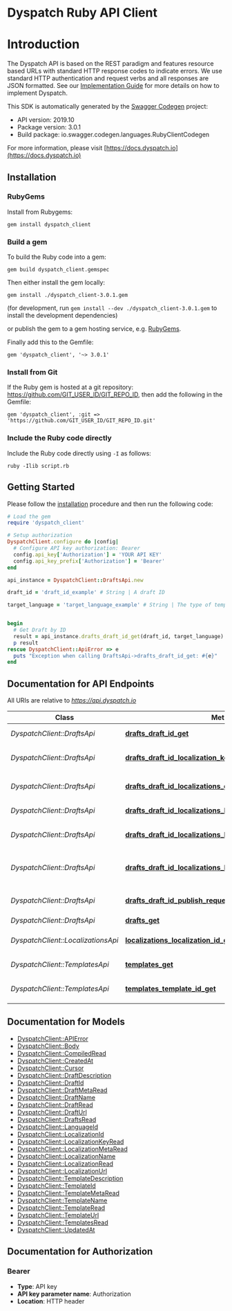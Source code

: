 # Dyspatch Ruby API Client

# Introduction  

The Dyspatch API is based on the REST paradigm and features resource based URLs with standard HTTP response codes to indicate errors. We use standard HTTP authentication and request verbs and all responses are JSON formatted. See our [Implementation Guide](https://docs.dyspatch.io/development/implementing_dyspatch/) for more details on how to implement Dyspatch. 

This SDK is automatically generated by the [Swagger Codegen](https://github.com/swagger-api/swagger-codegen) project:

- API version: 2019.10
- Package version: 3.0.1
- Build package: io.swagger.codegen.languages.RubyClientCodegen

For more information, please visit [https://docs.dyspatch.io](https://docs.dyspatch.io)

## Installation

### RubyGems

Install from Rubygems:

```shell
gem install dyspatch_client
```

### Build a gem

To build the Ruby code into a gem:

```shell
gem build dyspatch_client.gemspec
```

Then either install the gem locally:

```shell
gem install ./dyspatch_client-3.0.1.gem
```
(for development, run `gem install --dev ./dyspatch_client-3.0.1.gem` to install the development dependencies)

or publish the gem to a gem hosting service, e.g. [RubyGems](https://rubygems.org/).

Finally add this to the Gemfile:

    gem 'dyspatch_client', '~> 3.0.1'

### Install from Git

If the Ruby gem is hosted at a git repository: https://github.com/GIT_USER_ID/GIT_REPO_ID, then add the following in the Gemfile:

    gem 'dyspatch_client', :git => 'https://github.com/GIT_USER_ID/GIT_REPO_ID.git'

### Include the Ruby code directly

Include the Ruby code directly using `-I` as follows:

```shell
ruby -Ilib script.rb
```

## Getting Started

Please follow the [installation](#installation) procedure and then run the following code:
```ruby
# Load the gem
require 'dyspatch_client'

# Setup authorization
DyspatchClient.configure do |config|
  # Configure API key authorization: Bearer
  config.api_key['Authorization'] = 'YOUR API KEY'
  config.api_key_prefix['Authorization'] = 'Bearer'
end

api_instance = DyspatchClient::DraftsApi.new

draft_id = 'draft_id_example' # String | A draft ID

target_language = 'target_language_example' # String | The type of templating language to compile as. Should only be used for visual templates.


begin
  # Get Draft by ID
  result = api_instance.drafts_draft_id_get(draft_id, target_language)
  p result
rescue DyspatchClient::ApiError => e
  puts "Exception when calling DraftsApi->drafts_draft_id_get: #{e}"
end

```

## Documentation for API Endpoints

All URIs are relative to *https://api.dyspatch.io*

Class | Method | HTTP request | Description
------------ | ------------- | ------------- | -------------
*DyspatchClient::DraftsApi* | [**drafts_draft_id_get**](docs/DraftsApi.md#drafts_draft_id_get) | **GET** /drafts/{draftId} | Get Draft by ID
*DyspatchClient::DraftsApi* | [**drafts_draft_id_localization_keys_get**](docs/DraftsApi.md#drafts_draft_id_localization_keys_get) | **GET** /drafts/{draftId}/localizationKeys | Get Localization Keys
*DyspatchClient::DraftsApi* | [**drafts_draft_id_localizations_get**](docs/DraftsApi.md#drafts_draft_id_localizations_get) | **GET** /drafts/{draftId}/localizations | Get Localizations on a Draft
*DyspatchClient::DraftsApi* | [**drafts_draft_id_localizations_language_id_delete**](docs/DraftsApi.md#drafts_draft_id_localizations_language_id_delete) | **DELETE** /drafts/{draftId}/localizations/{languageId} | Remove a Localization
*DyspatchClient::DraftsApi* | [**drafts_draft_id_localizations_language_id_put**](docs/DraftsApi.md#drafts_draft_id_localizations_language_id_put) | **PUT** /drafts/{draftId}/localizations/{languageId} | Create or Update a Localization
*DyspatchClient::DraftsApi* | [**drafts_draft_id_localizations_language_id_translations_put**](docs/DraftsApi.md#drafts_draft_id_localizations_language_id_translations_put) | **PUT** /drafts/{draftId}/localizations/{languageId}/translations | Set Translations for Language
*DyspatchClient::DraftsApi* | [**drafts_draft_id_publish_request_post**](docs/DraftsApi.md#drafts_draft_id_publish_request_post) | **POST** /drafts/{draftId}/publishRequest | Submit the Draft for Approval
*DyspatchClient::DraftsApi* | [**drafts_get**](docs/DraftsApi.md#drafts_get) | **GET** /drafts | List Drafts
*DyspatchClient::LocalizationsApi* | [**localizations_localization_id_get**](docs/LocalizationsApi.md#localizations_localization_id_get) | **GET** /localizations/{localizationId} | Get Localization Object by ID
*DyspatchClient::TemplatesApi* | [**templates_get**](docs/TemplatesApi.md#templates_get) | **GET** /templates | List Templates
*DyspatchClient::TemplatesApi* | [**templates_template_id_get**](docs/TemplatesApi.md#templates_template_id_get) | **GET** /templates/{templateId} | Get Template by ID


## Documentation for Models

 - [DyspatchClient::APIError](docs/APIError.md)
 - [DyspatchClient::Body](docs/Body.md)
 - [DyspatchClient::CompiledRead](docs/CompiledRead.md)
 - [DyspatchClient::CreatedAt](docs/CreatedAt.md)
 - [DyspatchClient::Cursor](docs/Cursor.md)
 - [DyspatchClient::DraftDescription](docs/DraftDescription.md)
 - [DyspatchClient::DraftId](docs/DraftId.md)
 - [DyspatchClient::DraftMetaRead](docs/DraftMetaRead.md)
 - [DyspatchClient::DraftName](docs/DraftName.md)
 - [DyspatchClient::DraftRead](docs/DraftRead.md)
 - [DyspatchClient::DraftUrl](docs/DraftUrl.md)
 - [DyspatchClient::DraftsRead](docs/DraftsRead.md)
 - [DyspatchClient::LanguageId](docs/LanguageId.md)
 - [DyspatchClient::LocalizationId](docs/LocalizationId.md)
 - [DyspatchClient::LocalizationKeyRead](docs/LocalizationKeyRead.md)
 - [DyspatchClient::LocalizationMetaRead](docs/LocalizationMetaRead.md)
 - [DyspatchClient::LocalizationName](docs/LocalizationName.md)
 - [DyspatchClient::LocalizationRead](docs/LocalizationRead.md)
 - [DyspatchClient::LocalizationUrl](docs/LocalizationUrl.md)
 - [DyspatchClient::TemplateDescription](docs/TemplateDescription.md)
 - [DyspatchClient::TemplateId](docs/TemplateId.md)
 - [DyspatchClient::TemplateMetaRead](docs/TemplateMetaRead.md)
 - [DyspatchClient::TemplateName](docs/TemplateName.md)
 - [DyspatchClient::TemplateRead](docs/TemplateRead.md)
 - [DyspatchClient::TemplateUrl](docs/TemplateUrl.md)
 - [DyspatchClient::TemplatesRead](docs/TemplatesRead.md)
 - [DyspatchClient::UpdatedAt](docs/UpdatedAt.md)


## Documentation for Authorization


### Bearer

- **Type**: API key
- **API key parameter name**: Authorization
- **Location**: HTTP header

